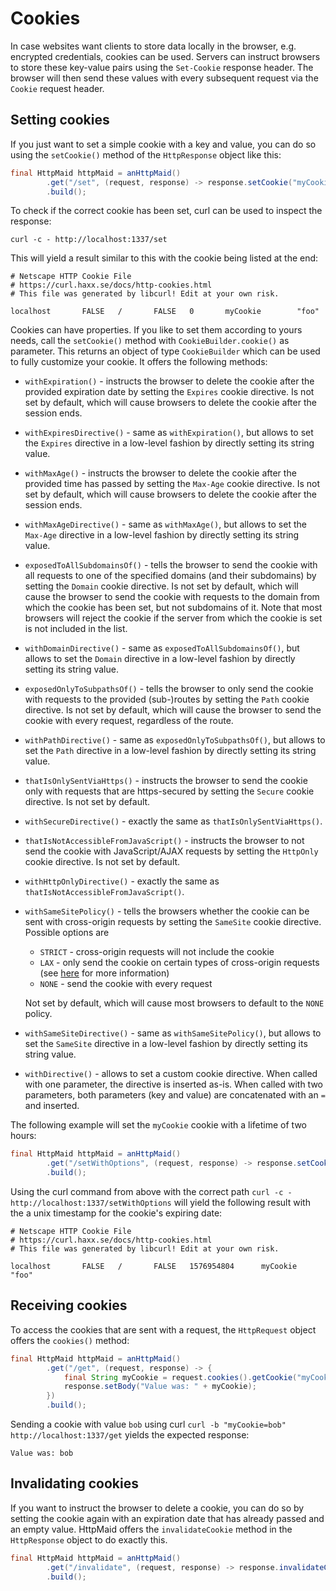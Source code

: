 # Cookies
In case websites want clients to store data locally in the browser,
e.g. encrypted credentials, cookies can be used.
Servers can instruct browsers to store these key-value pairs using 
the `Set-Cookie` response header.
The browser will then send these values with every subsequent request
via the `Cookie` request header.

## Setting cookies
If you just want to set a simple cookie with a key and value, you can do so using the `setCookie()` method of the `HttpResponse` object
like this:
<!---[CodeSnippet] (simpleCookie)-->
```java
final HttpMaid httpMaid = anHttpMaid()
        .get("/set", (request, response) -> response.setCookie("myCookie", "foo"))
        .build();
```

To check if the correct cookie has been set, curl can be used to inspect the response:
```
curl -c - http://localhost:1337/set
```

This will yield a result similar to this with the cookie being listed at the end:

```
# Netscape HTTP Cookie File
# https://curl.haxx.se/docs/http-cookies.html
# This file was generated by libcurl! Edit at your own risk.

localhost       FALSE   /       FALSE   0       myCookie        "foo"
```

Cookies can have properties. If you like to set them according to yours needs, call
the `setCookie()` method with `CookieBuilder.cookie()` as parameter. This returns
an object of type `CookieBuilder` which can be used to fully customize your cookie.
It offers the following methods:

- `withExpiration()` - instructs the browser to delete the cookie after the provided expiration date by setting the `Expires` cookie directive.
Is not set by default, which will cause browsers to delete the cookie after the session ends.

- `withExpiresDirective()` - same as `withExpiration()`, but allows to set the `Expires` directive in a low-level fashion by directly setting its string value.

- `withMaxAge()` - instructs the browser to delete the cookie after the provided time has passed by setting the `Max-Age` cookie directive.
Is not set by default, which will cause browsers to delete the cookie after the session ends.

- `withMaxAgeDirective()` - same as `withMaxAge()`, but allows to set the `Max-Age` directive in a low-level fashion by directly setting its string value.

- `exposedToAllSubdomainsOf()` - tells the browser to send the cookie with all requests to one of the specified domains (and their subdomains) by setting the
`Domain` cookie directive.
Is not set by default, which will cause the browser to send the cookie with requests to the domain from which the cookie has been set, but not subdomains of it. 
Note that most browsers will reject the cookie if the server from which the cookie is set is not included in the list.

- `withDomainDirective()` - same as `exposedToAllSubdomainsOf()`, but allows to set the `Domain` directive in a low-level fashion by directly setting its string value.

- `exposedOnlyToSubpathsOf()` - tells the browser to only send the cookie with requests to the provided (sub-)routes by setting the `Path` cookie directive.
Is not set by default, which will cause the browser to send the cookie with every request, regardless of the route. 

- `withPathDirective()` - same as `exposedOnlyToSubpathsOf()`, but allows to set the `Path` directive in a low-level fashion by directly setting its string value.

- `thatIsOnlySentViaHttps()` - instructs the browser to send the cookie only with requests that are https-secured by setting the `Secure` cookie directive.
Is not set by default.

- `withSecureDirective()` - exactly the same as `thatIsOnlySentViaHttps()`.

- `thatIsNotAccessibleFromJavaScript()` - instructs the browser to not send the cookie with JavaScript/AJAX requests by setting the `HttpOnly` cookie directive.
Is not set by default.

- `withHttpOnlyDirective()` - exactly the same as `thatIsNotAccessibleFromJavaScript()`.

- `withSameSitePolicy()` - tells the browsers whether the cookie can be sent with cross-origin requests by setting the `SameSite` cookie directive. Possible options are
   - `STRICT` - cross-origin requests will not include the cookie
   - `LAX` - only send the cookie on certain types of cross-origin requests (see [here](https://web.dev/samesite-cookies-explained) for more information)
   - `NONE` - send the cookie with every request

    Not set by default, which will cause most browsers to default to the `NONE` policy.

- `withSameSiteDirective()` - same as `withSameSitePolicy()`, but allows to set the `SameSite` directive in a low-level fashion by directly setting its string value.

- `withDirective()` - allows to set a custom cookie directive. When called with one parameter, the directive is inserted as-is. When called with two parameters,
both parameters (key and value) are concatenated with an `=` and inserted.

The following example will set the `myCookie` cookie with a lifetime of two hours:
<!---[CodeSnippet] (lifetimeCookie)-->
```java
final HttpMaid httpMaid = anHttpMaid()
        .get("/setWithOptions", (request, response) -> response.setCookie(cookie("myCookie", "foo").withMaxAge(2, HOURS)))
        .build();
```

Using the curl command from above with the correct path
 `curl -c - http://localhost:1337/setWithOptions` will yield the following result 
 with the a unix timestamp for the cookie's expiring date:
 ```
 # Netscape HTTP Cookie File
 # https://curl.haxx.se/docs/http-cookies.html
 # This file was generated by libcurl! Edit at your own risk.
 
 localhost       FALSE   /       FALSE   1576954804      myCookie        "foo"
 ```

## Receiving cookies
To access the cookies that are sent with a request, the `HttpRequest` object offers
the `cookies()` method:
<!---[CodeSnippet] (requestCookie)-->
```java
final HttpMaid httpMaid = anHttpMaid()
        .get("/get", (request, response) -> {
            final String myCookie = request.cookies().getCookie("myCookie");
            response.setBody("Value was: " + myCookie);
        })
        .build();
```

Sending a cookie with value `bob` using curl
`curl -b "myCookie=bob" http://localhost:1337/get` yields the expected response:

```
Value was: bob
```

## Invalidating cookies
If you want to instruct the browser to delete a cookie, you can do so by setting the cookie again
with an expiration date that has already passed and an empty value.
HttpMaid offers the `invalidateCookie` method in the `HttpResponse` object to do exactly this.
<!---[CodeSnippet] (invalidateCookie)-->
```java
final HttpMaid httpMaid = anHttpMaid()
        .get("/invalidate", (request, response) -> response.invalidateCookie("myCookie"))
        .build();
```
